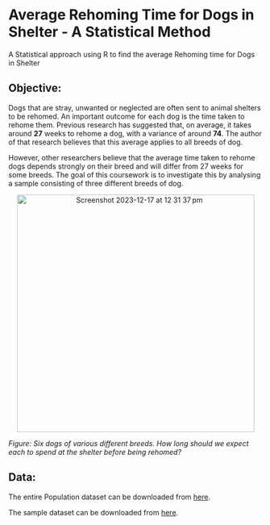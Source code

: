 # Average Rehoming Time for Dogs in Shelter - A Statistical Method
A Statistical approach using R to find the average Rehoming time for Dogs in Shelter

## Objective:
Dogs that are stray, unwanted or neglected are often sent to animal shelters to be
rehomed. An important outcome for each dog is the time taken to rehome them. Previous
research has suggested that, on average, it takes around **27** weeks to rehome a dog,
with a variance of around **74**. The author of that research believes that this average
applies to all breeds of dog.

However, other researchers believe that the average time taken to rehome dogs
depends strongly on their breed and will differ from 27 weeks for some breeds. The goal of this
coursework is to investigate this by analysing a sample consisting of three different
breeds of dog.

<p align="center">
<img width="471" alt="Screenshot 2023-12-17 at 12 31 37 pm" src="https://github.com/its-imthiyas/Average_Rehoming_Time_for_Dogs_in_Shelter-A-Statistical-Method/assets/84977554/86aff290-630e-4aa6-aba9-6f7389a3c0aa">

_Figure: Six dogs of various different breeds. How long should we expect each to spend at the shelter before being rehomed?_

## Data: 
The entire Population dataset can be downloaded from [here]([myLib/README.md](https://drive.google.com/file/d/1Xix7ZjaKByeO0hg6GIQlt8x15F4cJ9wZ/view?usp=share_link)https://drive.google.com/file/d/1Xix7ZjaKByeO0hg6GIQlt8x15F4cJ9wZ/view?usp=share_link).

The sample dataset can be downloaded from [here]([myLib/README.md](https://drive.google.com/file/d/11WetHwVuqTwPRiexe02sk8Nf_7queNqq/view?usp=share_link)https://drive.google.com/file/d/11WetHwVuqTwPRiexe02sk8Nf_7queNqq/view?usp=share_link).

